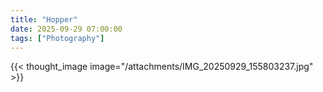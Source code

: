 ```yaml
---
title: "Hopper"
date: 2025-09-29 07:00:00
tags: ["Photography"]
---
```



{{< thought_image image="/attachments/IMG_20250929_155803237.jpg" >}}
